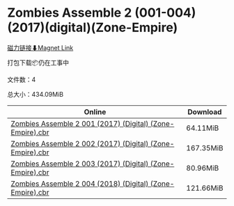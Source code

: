 # Zombies Assemble 2 (001-004)(2017)(digital)(Zone-Empire)

[磁力链接⬇Magnet Link](magnet:?xt=urn:btih:fd597ff9a6b02463fdd44e4a53ebfb9b436929be&dn=Zombies%20Assemble%202%20%28001-004%29%282017%29%28digital%29%28Zone-Empire%29)

打包下载📦仍在工事中

文件数：4

总大小：434.09MiB

Online | Download
--- | ---
[Zombies Assemble 2 001 (2017) (Digital) (Zone-Empire).cbr](https://github.com/alicewish/markdown/blob/master/comic/Zombies-Assemble-2-001-2017-Digital-Zone-Empire-cbr.md) | 64.11MiB
[Zombies Assemble 2 002 (2017) (Digital) (Zone-Empire).cbr](https://github.com/alicewish/markdown/blob/master/comic/Zombies-Assemble-2-002-2017-Digital-Zone-Empire-cbr.md) | 167.35MiB
[Zombies Assemble 2 003 (2017) (Digital) (Zone-Empire).cbr](https://github.com/alicewish/markdown/blob/master/comic/Zombies-Assemble-2-003-2017-Digital-Zone-Empire-cbr.md) | 80.96MiB
[Zombies Assemble 2 004 (2018) (Digital) (Zone-Empire).cbr](https://github.com/alicewish/markdown/blob/master/comic/Zombies-Assemble-2-004-2018-Digital-Zone-Empire-cbr.md) | 121.66MiB